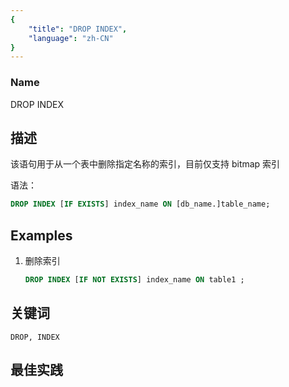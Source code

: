 ```yaml
---
{
    "title": "DROP INDEX",
    "language": "zh-CN"
}
---
```


<!--
Licensed to the Apache Software Foundation (ASF) under one
or more contributor license agreements.  See the NOTICE file
distributed with this work for additional information
regarding copyright ownership.  The ASF licenses this file
to you under the Apache License, Version 2.0 (the
"License"); you may not use this file except in compliance
with the License.  You may obtain a copy of the License at

  http://www.apache.org/licenses/LICENSE-2.0

Unless required by applicable law or agreed to in writing,
software distributed under the License is distributed on an
"AS IS" BASIS, WITHOUT WARRANTIES OR CONDITIONS OF ANY
KIND, either express or implied.  See the License for the
specific language governing permissions and limitations
under the License.
-->

### Name

DROP INDEX

## 描述


该语句用于从一个表中删除指定名称的索引，目前仅支持 bitmap 索引

语法：

```sql
DROP INDEX [IF EXISTS] index_name ON [db_name.]table_name;
```

## Examples

1. 删除索引

   ```sql
   DROP INDEX [IF NOT EXISTS] index_name ON table1 ;
   ```

## 关键词

    DROP, INDEX

## 最佳实践

